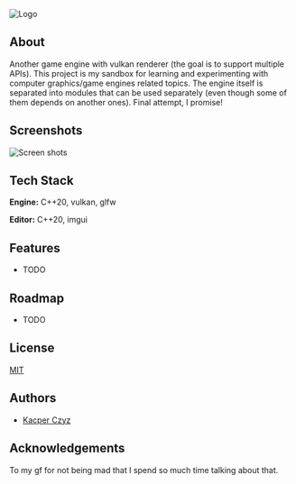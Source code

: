 ![Logo](https://i.imgur.com/JqbtTVi.png)

## About

Another game engine with vulkan renderer (the goal is to support multiple APIs). This project is my sandbox for learning and experimenting with computer graphics/game engines related topics. The engine itself is separated into modules that can be used separately (even though some of them depends on another ones). Final attempt, I promise!

## Screenshots

![Screen shots](https://i.imgur.com/zqkQw2N.png)

## Tech Stack

**Engine:** C++20, vulkan, glfw

**Editor:** C++20, imgui

## Features

- TODO

## Roadmap

- TODO

## License

[MIT](https://choosealicense.com/licenses/mit/)

## Authors

- [Kacper Czyz](https://www.github.com/nekoffski)

## Acknowledgements

To my gf for not being mad that I spend so much time talking about that.
